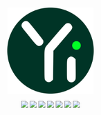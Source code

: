 

<div align="center">

<p align="center">
<img width="200px" src="https://github.com/01-ai/Yi/raw/main/assets/img/Yi.svg?sanitize=true">
</p>

<div style="display: inline-block;">
<a rel="noopener nofollow" href="https://github.com/01-ai/Yi/issues">
  <img src="https://img.shields.io/github/issues/01-ai/Yi?logo=github" style="margin: 0 0;">
</a>
</div>

<div style="display: inline-block;">
<a rel="noopener nofollow" href="https://github.com/01-ai/Yi/actions/workflows/build_docker_image.yml">
<img src="https://github.com/01-ai/Yi/actions/workflows/build_docker_image.yml/badge.svg" style="margin: 0 0;">
</a>
</div>

<div style="display: inline-block;">
<a href="https://huggingface.co/01-ai">
  <img src="https://img.shields.io/badge/%F0%9F%A4%97%20Hugging%20Face-01--ai-blue" style="margin: 0 0;">
</a>
</div>

<div style="display: inline-block;">
<a rel="noopener nofollow" href="https://www.modelscope.cn/organization/01ai/">
  <img src="https://img.shields.io/badge/ModelScope-01--ai-blue" style="margin: 0 0;">
</a>
</div>

<div style="display: inline-block;">
<a rel="noopener nofollow" href="https://github.com/01-ai/Yi/blob/main/LICENSE">
  <img src="https://img.shields.io/badge/Code_License-Apache_2.0-lightblue" style="margin: 0 0;">
</a>
</div>

<div style="display: inline-block;">
<a rel="noopener nofollow" href="https://github.com/01-ai/Yi/blob/main/MODEL_LICENSE_AGREEMENT.txt">
  <img src="https://img.shields.io/badge/Model_License-Model_Agreement-lightblue" style="margin: 0 0;">
</a>
</div>

<div style="display: inline-block;">
<a rel="noopener nofollow" href="mailto:oss@01.ai">
  <img src="https://img.shields.io/badge/✉️-yi@01.ai-FFE01B" style="margin: 0 0;">
</a>
</div>

</div>

